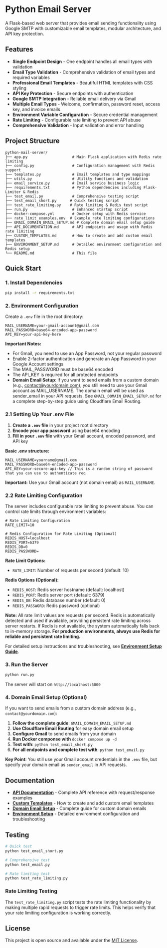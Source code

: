 # Python Email Server

A Flask-based web server that provides email sending functionality using Google SMTP with customizable email templates, modular architecture, and API key protection.

## Features

- **Single Endpoint Design** - One endpoint handles all email types with validation
- **Email Type Validation** - Comprehensive validation of email types and required variables
- **Professional Email Templates** - Beautiful HTML templates with CSS styling
- **API Key Protection** - Secure endpoints with authentication
- **Google SMTP Integration** - Reliable email delivery via Gmail
- **Multiple Email Types** - Welcome, confirmation, password reset, access key, and invoice emails
- **Environment Variable Configuration** - Secure credential management
- **Rate Limiting** - Configurable rate limiting to prevent API abuse
- **Comprehensive Validation** - Input validation and error handling

## Project Structure

```
python-mail-server/
├── app.py                    # Main Flask application with Redis rate limiting
├── config.py                 # Configuration management with Redis support
├── templates.py              # Email templates and type mappings
├── utils.py                  # Utility functions and validation
├── email_service.py          # Email service business logic
├── requirements.txt          # Python dependencies including Flask-Limiter & Redis
├── test_email.py             # Comprehensive testing script
├── test_email_short.py      # Quick testing script
├── test_rate_limiting.py    # Rate limiting & Redis test script
├── run.py                    # Enhanced startup script
├── docker-compose.yml        # Docker setup with Redis service
├── rate_limit_examples.env  # Example rate limiting configurations
├── GMAIL_DOMAIN_EMAIL_SETUP.md # Complete domain email setup guide
├── API_DOCUMENTATION.md      # API endpoints and usage with Redis rate limiting
├── CUSTOM_TEMPLATES.md       # How to create and add custom email templates
├── ENVIRONMENT_SETUP.md      # Detailed environment configuration and Redis setup
└── README.md                 # This file
```

## Quick Start

### 1. Install Dependencies
```bash
pip install -r requirements.txt
```

### 2. Environment Configuration
Create a `.env` file in the root directory:

```env
MAIL_USERNAME=your-gmail-account@gmail.com
MAIL_PASSWORD=base64-encoded-app-password
API_KEY=your-api-key-here
```

**Important Notes:**
- For Gmail, you need to use an App Password, not your regular password
- Enable 2-factor authentication and generate an App Password in your Google Account settings
- The MAIL_PASSWORD must be base64 encoded
- The API_KEY is required for all protected endpoints
- **Domain Email Setup**: If you want to send emails from a custom domain (e.g., contact@yourdomain.com), you still need to use your Gmail account as MAIL_USERNAME. The domain email will be used as sender_email in your API requests. See `GMAIL_DOMAIN_EMAIL_SETUP.md` for a complete step-by-step guide using Cloudflare Email Routing.

### 2.1 Setting Up Your .env File

1. **Create a `.env` file** in your project root directory
2. **Encode your app password** using base64 encoding
3. **Fill in your `.env` file** with your Gmail account, encoded password, and API key

**Basic .env structure:**
```env
MAIL_USERNAME=yourname@gmail.com
MAIL_PASSWORD=base64-encoded-app-password
API_KEY=your-secure-api-key // This is a random string of password that you can use to authenticate req
```

**Important:** Use your Gmail account (not domain email) as `MAIL_USERNAME`.

### 2.2 Rate Limiting Configuration
The server includes configurable rate limiting to prevent abuse. You can control rate limits through environment variables:

```env
# Rate Limiting Configuration
RATE_LIMIT=10

# Redis Configuration for Rate Limiting (Optional)
REDIS_HOST=localhost
REDIS_PORT=6379
REDIS_DB=0
REDIS_PASSWORD=
```

**Rate Limit Options:**
- `RATE_LIMIT`: Number of requests per second (default: 10)

**Redis Options (Optional):**
- `REDIS_HOST`: Redis server hostname (default: localhost)
- `REDIS_PORT`: Redis server port (default: 6379)
- `REDIS_DB`: Redis database number (default: 0)
- `REDIS_PASSWORD`: Redis password (optional)

**Note:** All rate limit values are requests per second. Redis is automatically detected and used if available, providing persistent rate limiting across server restarts. If Redis is not available, the system automatically falls back to in-memory storage. **For production environments, always use Redis for reliable and persistent rate limiting.**

For detailed setup instructions and troubleshooting, see **[Environment Setup Guide](ENVIRONMENT_SETUP.md)**.

### 3. Run the Server
```bash
python run.py
```

The server will start on `http://localhost:5000`

### 4. Domain Email Setup (Optional)
If you want to send emails from a custom domain address (e.g., `contact@yourdomain.com`):

1. **Follow the complete guide**: `GMAIL_DOMAIN_EMAIL_SETUP.md`
2. **Use Cloudflare Email Routing** for easy domain email setup
3. **Configure Gmail** to send emails from your domain
4. **Run Docker componse with** `docker compose up -d` 
5. **Test with**: `python test_email_short.py`
6. **For all endpoints and complete test with**: `python test_email.py`

**Key Point**: You still use your Gmail account credentials in the `.env` file, but specify your domain email as `sender_email` in API requests.

## Documentation

- **[API Documentation](API_DOCUMENTATION.md)** - Complete API reference with request/response examples
- **[Custom Templates](CUSTOM_TEMPLATES.md)** - How to create and add custom email templates
- **[Domain Email Setup](GMAIL_DOMAIN_EMAIL_SETUP.md)** - Complete guide for custom domain emails
- **[Environment Setup](ENVIRONMENT_SETUP.md)** - Detailed environment configuration and troubleshooting

## Testing

```bash
# Quick test
python test_email_short.py

# Comprehensive test
python test_email.py

# Rate limiting test
python test_rate_limiting.py
```

### Rate Limiting Testing
The `test_rate_limiting.py` script tests the rate limiting functionality by making multiple rapid requests to trigger rate limits. This helps verify that your rate limiting configuration is working correctly.

## License

This project is open source and available under the [MIT License](LICENSE).
